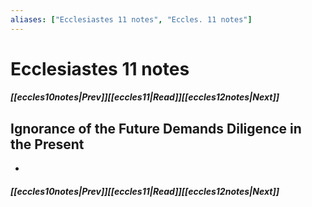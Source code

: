 ```yaml
---
aliases: ["Ecclesiastes 11 notes", "Eccles. 11 notes"]
---
```

# Ecclesiastes 11 notes
##### <span class=arrow-left></span>[[eccles10notes|Prev]]<span class=navigation-separator></span>[[eccles11|Read]]<span class=navigation-separator></span>[[eccles12notes|Next]]<span class=arrow-right></span>
## Ignorance of the Future Demands Diligence in the Present
- 
##### <span class=arrow-left></span>[[eccles10notes|Prev]]<span class=navigation-separator></span>[[eccles11|Read]]<span class=navigation-separator></span>[[eccles12notes|Next]]<span class=arrow-right></span>